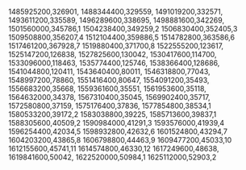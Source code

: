 1485925200,326901,
1488344400,329559,
1491019200,332571,
1493611200,335589,
1496289600,338695,
1498881600,342269,
1501560000,345786,1
1504238400,349259,2
1506830400,352405,3
1509508800,356207,4
1512104400,359886,5
1514782800,363586,6
1517461200,367928,7
1519880400,371700,8
1522555200,123617,
1525147200,126838,
1527825600,130042,
1530417600,114700,
1533096000,118463,
1535774400,125746,
1538366400,128686,
1541044800,120411,
1543640400,80011,
1546318800,77043,
1548997200,78860,
1551416400,80647,
1554091200,35493,
1556683200,35668,
1559361600,35551,
1561953600,35118,
1564632000,34378,
1567310400,35045,
1569902400,35717,
1572580800,37159,
1575176400,37836,
1577854800,38534,1
1580533200,39172,2
1583038800,39225,
1585713600,39837,1
1588305600,40509,2
1590984000,41291,3
1593576000,41939,4
1596254400,42034,5
1598932800,42632,6
1601524800,43294,7
1604203200,43865,8
1606798800,44463,9
1609477200,45033,10
1612155600,45741,11
1614574800,46330,12
1617249600,48638,
1619841600,50042,
1622520000,50984,1
1625112000,52903,2
